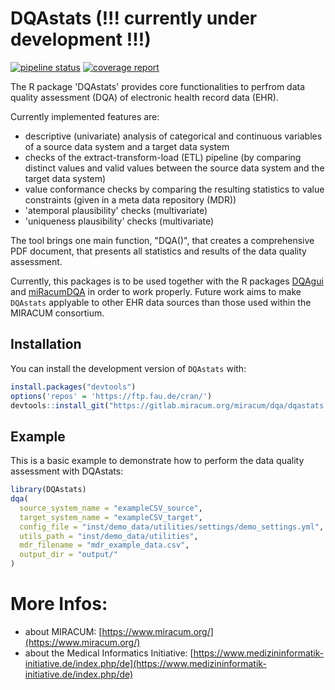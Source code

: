 # DQAstats (!!! currently under development !!!)
 
<!-- badges: start -->
[![pipeline status](https://gitlab.miracum.org/miracum-dqa/dqastats/badges/master/pipeline.svg)](https://gitlab.miracum.org/miracum-dqa/dqastats/commits/master)
[![coverage report](https://gitlab.miracum.org/miracum-dqa/dqastats/badges/master/coverage.svg)](https://gitlab.miracum.org/miracum-dqa/dqastats/commits/master)
<!-- badges: end -->

The R package 'DQAstats' provides core functionalities to perfrom data quality assessment (DQA) of electronic health record data (EHR).  

Currently implemented features are: 

- descriptive (univariate) analysis of categorical and continuous variables of a source data system and a target data system 
- checks of the extract-transform-load (ETL) pipeline (by comparing distinct values and valid values between the source data system and the target data system) 
- value conformance checks by comparing the resulting statistics to value constraints (given in a meta data repository (MDR)) 
- 'atemporal plausibility' checks (multivariate)
- 'uniqueness plausibility' checks (multivariate)


The tool brings one main function, "DQA()", that creates a comprehensive PDF document, that presents all statistics and results of the data quality assessment. 

Currently, this packages is to be used together with the R packages [DQAgui](https://gitlab.miracum.org/miracum-dqa/dqagui) and [miRacumDQA](https://gitlab.miracum.org/miracum-dqa/miracumdqa) in order to work properly. 
Future work aims to make `DQAstats` applyable to other EHR data sources than those used within the MIRACUM consortium.

## Installation

You can install the development version of `DQAstats` with:

``` r
install.packages("devtools")
options('repos' = 'https://ftp.fau.de/cran/')
devtools::install_git("https://gitlab.miracum.org/miracum/dqa/dqastats.git")
```

## Example

This is a basic example to demonstrate how to perform the data quality assessment with DQAstats:

``` r
library(DQAstats)
dqa(
  source_system_name = "exampleCSV_source",
  target_system_name = "exampleCSV_target",
  config_file = "inst/demo_data/utilities/settings/demo_settings.yml",
  utils_path = "inst/demo_data/utilities",
  mdr_filename = "mdr_example_data.csv",
  output_dir = "output/"
)
```

# More Infos:

- about MIRACUM: [https://www.miracum.org/](https://www.miracum.org/)
- about the Medical Informatics Initiative: [https://www.medizininformatik-initiative.de/index.php/de](https://www.medizininformatik-initiative.de/index.php/de)



